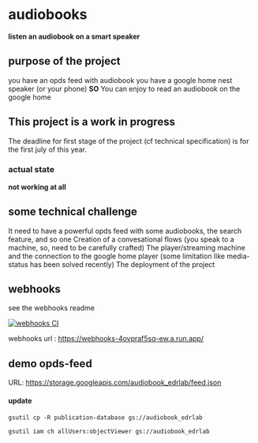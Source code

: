 # audiobooks

**listen an audiobook on a smart speaker**

## purpose of the project

you have an opds feed with audiobook
you have a google home nest speaker (or your phone)
**SO** You can enjoy to read an audiobook on the google home

## This project is a work in progress

The deadline for first stage of the project (cf technical specification) is for the first july of this year.

### actual state

**not working at all**

## some technical challenge

It need to have a powerful opds feed with some audiobooks, the search feature, and so one 
Creation of a convesational flows (you speak to a machine, so, need to be carefully crafted)
The player/streaming machine and the connection to the google home player (some limitation like media-status has been solved recently)
The deployment of the project

## webhooks

see the webhooks readme

[![webhooks CI](https://github.com/panaC/audiobooks/actions/workflows/node.js.yml/badge.svg)](https://github.com/panaC/audiobooks/actions/workflows/node.js.yml)

webhooks url : https://webhooks-4ovpraf5sq-ew.a.run.app/

## demo opds-feed

URL: https://storage.googleapis.com/audiobook_edrlab/feed.json

#### update

`gsutil cp -R publication-database gs://audiobook_edrlab`

`gsutil iam ch allUsers:objectViewer gs://audiobook_edrlab`
